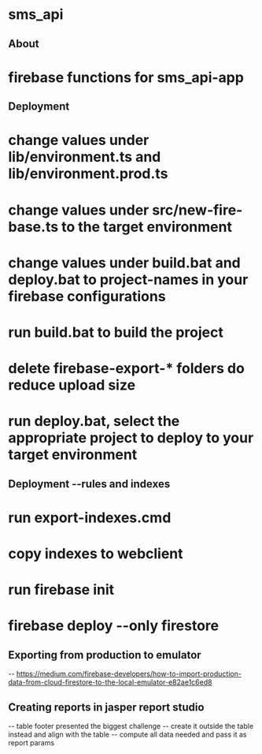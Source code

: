 # sms_api

## About

# firebase functions for sms_api-app

## Deployment

# change values under lib/environment.ts and lib/environment.prod.ts
# change values under src/new-fire-base.ts to the target environment
# change values under build.bat and deploy.bat to project-names in your firebase configurations
# run build.bat to build the project
# delete firebase-export-* folders do reduce upload size
# run deploy.bat, select the appropriate project to deploy to your target environment

## Deployment --rules and indexes
# run export-indexes.cmd
# copy indexes to webclient
# run firebase init
# firebase deploy --only firestore

## Exporting from production to emulator
-- https://medium.com/firebase-developers/how-to-import-production-data-from-cloud-firestore-to-the-local-emulator-e82ae1c6ed8

## Creating reports in jasper report studio
-- table footer presented the biggest challenge
-- create it outside the table instead and align with the table
-- compute all data needed and pass it as report params